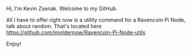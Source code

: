 Hi, I'm Kevin Zsenak. Welcome to my GitHub.

All I have to offer right now is a utility command for a Ravencoin Pi Node, talk about random.
That's located here https://github.com/imoldernow/Ravencoin-Pi-Node-utils

Enjoy!
